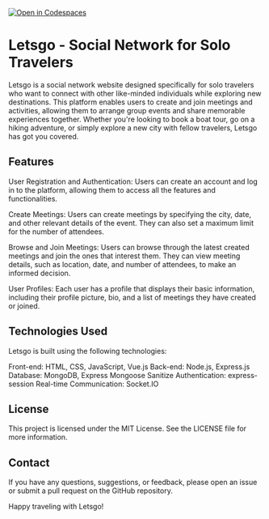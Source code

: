 [![Open in Codespaces](https://classroom.github.com/assets/launch-codespace-f4981d0f882b2a3f0472912d15f9806d57e124e0fc890972558857b51b24a6f9.svg)](https://classroom.github.com/open-in-codespaces?assignment_repo_id=10554015)

# Letsgo - Social Network for Solo Travelers

Letsgo is a social network website designed specifically for solo travelers who want to connect with other like-minded individuals while exploring new destinations. This platform enables users to create and join meetings and activities, allowing them to arrange group events and share memorable experiences together. Whether you're looking to book a boat tour, go on a hiking adventure, or simply explore a new city with fellow travelers, Letsgo has got you covered.

## Features
User Registration and Authentication: Users can create an account and log in to the platform, allowing them to access all the features and functionalities.

Create Meetings: Users can create meetings by specifying the city, date, and other relevant details of the event. They can also set a maximum limit for the number of attendees.

Browse and Join Meetings: Users can browse through the latest created meetings and join the ones that interest them. They can view meeting details, such as location, date, and number of attendees, to make an informed decision.

User Profiles: Each user has a profile that displays their basic information, including their profile picture, bio, and a list of meetings they have created or joined.

## Technologies Used
Letsgo is built using the following technologies:

Front-end: HTML, CSS, JavaScript, Vue.js
Back-end: Node.js, Express.js
Database: MongoDB, Express Mongoose Sanitize
Authentication: express-session
Real-time Communication: Socket.IO

## License
This project is licensed under the MIT License. See the LICENSE file for more information.

## Contact
If you have any questions, suggestions, or feedback, please open an issue or submit a pull request on the GitHub repository.

Happy traveling with Letsgo!
